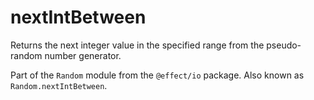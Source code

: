 # nextIntBetween

Returns the next integer value in the specified range from the
pseudo-random number generator.

Part of the `Random` module from the `@effect/io` package. Also known as `Random.nextIntBetween`.
